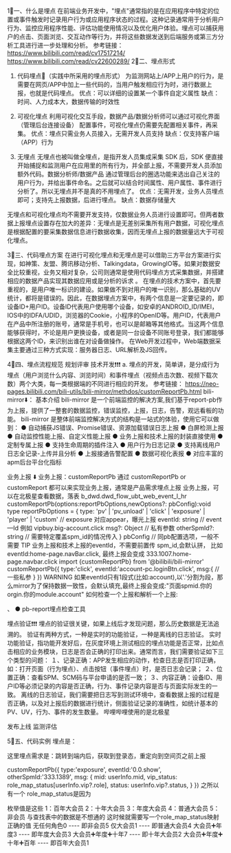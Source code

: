 1⃣️一、什么是埋点
在前端业务开发中，"埋点"通常指的是在应用程序中特定的位置或事件触发时记录用户行为或应用程序状态的过程。这种记录通常用于分析用户行为、监控应用程序性能、评估功能使用情况以及优化用户体验。埋点可以捕获用户的点击、页面浏览、交互动作等行为，并将这些数据发送到后端服务或第三方分析工具进行进一步处理和分析。
参考链接：https://www.bilibili.com/read/cv17517214/
    https://www.bilibili.com/read/cv22600289/
2⃣️二、埋点形式
1. 代码埋点🔆（实践中所采用的埋点形式）
为监测网站上/APP上用户的行为，是需要在网页/APP中加上一些代码的，当用户触发相应行为时，进行数据上报，也就是代码埋点。
优点：可以详细的设置某一个事件自定义属性
缺点：时间、人力成本大，数据传输的时效性 

2. 可视化埋点
利用可视化交互手段，数据产品/数据分析师可以通过可视化界面（管理后台连接设备） 配置事件，可视化埋点仍需要先配置相关事件，再采集。
优点：埋点只需业务人员接入，无需开发人员支持
缺点：仅支持客户端（APP）行为

3. 无埋点
无埋点也被叫做全埋点，是指开发人员集成采集 SDK 后，SDK 便直接开始捕捉和监测用户在应用里的所有行为，并全部上报，不需要开发人员添加额外代码。数据分析师/数据产品 通过管理后台的圈选功能来选出自己关注的用户行为，并给出事件命名。之后就可以结合时间属性、用户属性、事件进行分析了。所以无埋点并不是真的不用埋点了。
优点：无需开发，业务人员埋点即可；支持先上报数据，后进行埋点。
缺点：数据存储量大 

无埋点和可视化埋点均不需要开发支持，仅数据业务人员进行设置即可。但两者数据上报埋点设置存在加大的差异：无埋点是无差别采集所有用户数据，可视化埋点是根据配置的要采集数据信息进行数据收集，因而无埋点上报的数据量远大于可视化埋点。

3⃣️三、代码埋点方案
在进行可视化埋点和无埋点是可以借助三方平台方案进行实现，如神策、友盟、腾讯移动分析、Talkingdata，GrowingIO等。如果对数据安全比较重视，业务又相对复杂，公司则通常是使用代码埋点方式采集数据，并搭建相应的数据产品实现其数据应用或是分析的诉求 。
在埋点的技术方案中，首先要重视的，是用户唯一标识的建设。如果做不到对用户的唯一识别，那么基础的UV统计，都将是错误的。因此，在数据埋点方案中，有两个信息是一定要记录的，即设备ID+用户ID。设备ID代表用户使用哪个设备，如安卓的ANDROID_ID/IMEI，IOS中的IDFA/UDID，浏览器的Cookie，小程序的OpenID等。用户ID，代表用户在产品中所注册的账号，通常是手机号，也可以是邮箱等其他格式。当这两个信息能够获得时，不论是用户更换设备，或者是同一台设备不同账号登录，我们都能够根据这两个ID，来识别出谁在对设备做操作。
在Web开发过程中，Web端数据采集主要通过三种方式实现：服务器日志、URL解析及JS回传。 

4⃣️四、埋点流程规范
规划评审
技术开发❗❗❗
  a. 埋点的开发，简单讲，是分成行为埋点（用户浏览什么内容、浏览时间）和事件埋点（视频点击次数、视频下载次数）两个大类，每一类根据端的不同进行相应的开发。
参考链接：
https://neo-pages.bilibili.com/bili-utils/bili-mirror/methdos/customReportPb.html
bili-mirror⬇️：
基本介绍
bili-mirror 是一个前端监控的解决方案,我们基于report-pb作为上报，提供了一整套的数据监控，错误监控，上报，日志，告警，观远看板的功能。
bili-mirror 是整体前端监控解决方式的结构是一站式的体验，使用它可以做到：
● 自动捕获JS错误、Promise错误、资源加载错误日志上报
● 白屏检测上报
● 自动监控性能上报、自定义性能上报
● 业务上报和技术上报的封装直接使用
● 定制专属上报
● 支持生命周期的插件注入
● 用户行为日志记录
● 支持离线用户日志全记录-上传并且分析
● 上报接通告警配置
● 数据可视化表报
● 对应丰富的apm后台平台化指标

业务上报 ⬇️
业务上报：customReportPb
通过 customReportPb or customReport 都可以来实现业务上报，通常是产品需求埋点上报
业务上报，可以在北极星查看数据，落表 b_dwd.dwd_flow_ubt_web_event_l_hr
customReportPb(options:reportPbOptions,newOptions?: pbConfig):void
      type reportPbOptions = {
      type:  'pv' | 'pv_unload' | 'click' | 'exposure' | 'player' | 'custom'    // exposure 对应appear，曝光上报
      eventId: string   // event—Id 例如 vipbuy.big-account.click
      msg?: Object // 私有参数
      otherSpmId?: string // 需要特定覆盖spm_id的情况传入
}
pbConfig // 同pb配置选项，一般不需要
TIP
业务上报和技术上报的eventId，不需要前置传 spm_id,会默认拼， 比如 eventId:home-page.navBar.click, 最终上报会变成 333.1007.home-page.navbar.click
import {customReportPb} from '@bilibili/bili-mirror'
customReportPb({
  type:'click',
  eventId:'account-pc.loginBtn.click',
  msg:{
    // 一些私参
  }
})
WARNING
如果eventId只有1段式(比如:account),以'.'分割为段，那么mirror为了保持数据一致性，会默认填充,最终上报会变成:"页面spmid.你的orgin.你的module.account"
如何检查一个上报和解析一个上报:

、
● pb-report埋点检查工具


埋点验证❗❗❗
埋点的验证很关键，如果上线后才发现问题，那么历史数据是无法追溯的。
验证有两种方式，一种是实时的功能验证，一种是离线的日志验证。
实时功能验证，指功能开发好后，在灰度环境上测试相应的埋点功能是否正常，比如点击相应的业务模块，日志是否会正确的打印出来。通常而言，我们需要验证如下三个类型的问题：
１、记录正确：APP发生相应的动作，检查日志是否打印正确，如：打开页面（行为埋点）、点击按钮（事件埋点）时，是否日志会记录；
２、位置正确：查看SPM、SCM码与平台申请的是否一致；
３、内容正确：设备ID、用户ID等必须记录的内容是否正确，行为、事件记录内容是否与页面实际发生的一致。
离线的日志验证，我们需要把日志写到测试环境中，查看数据上报的过程是否正确，以及对上报后的数据进行统计，侧面验证记录的准确性，如统计基本的PV、UV，行为、事件的发生数量。
哔哩哔哩使用的是北极星


发布上线
监测评估

5⃣️五、代码实例
埋点是：

这里埋点需求是：跳转到端内后，获取到登录态，重定向到空间页之前上报

customReportPb({
      type:'exposure',
      eventId:'0.0.show',
      otherSpmId:'333.1389',
      msg: {
          mid: userInfo.mid,
          vip_status: role_map_status[userInfo.vip?.role],
          status: userInfo.vip?.status,
        }
   })
之所以有一个 role_map_status是因为

枚举值是这些
1：百年大会员 2：十年大会员 3：年度大会员 4：普通大会员 5：非会员
与查找表中的数据是不想通的
这时候就需要写一个role_map_status映射正确的值
无任何角色0 ---- 即非会员5
仅大会员1 ---- 即普通大会员4
大会员➕年度3 ---- 即年度大会员3
大会员➕年度➕十年7 ---- 即十年大会员2
大会员➕年度➕十年➕百年 ---- 即百年大会员1

